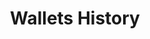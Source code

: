 ---
title: Wallets History
position_number: 1
type: get
description: API Key Permission：Wallet <br/>
             Rate Limit (NEW):50times/2s
parameters:
  - name: user_id
    content: The userid for account 
  - name: symbol
    content: coin symbol example:USDT, ETH , All
  - name: transaction_type
    content: The transaction_type Example:all, deposit, withdrawal, transfer
  - name: start_data
    content: the query start date  example:2020-11-12, all
  - name: end_data
    content: the query end date  example:2020-11-20, all
  - name: page_no
    content: the query page number(start from 0)
  - name: sage_size
    content: the query page size 
content_markdown: |-
  This request is paginated.
  {: .info }
  The transaction history of the wallet can be searched according to different currencies and different types.
left_code_blocks:
  - code_block: |-
       GET /v1.0/wallets/transaction-history
    title: HTTP REQUEST
    language: java
right_code_blocks:
  - code_block: |2-
       {
         "data": {
           "transaction_history_list": [
             {
               "type": "transfer", 
               "id": 180, 
               "time": "2020-12-09 13:08:24", 
               "symbol": "ETH", 
               "amount": "123", 
               "status": "Completed", 
               "network_name": "ETH", 
               "description": "Reissued"
             }, 
             {
               "type": "withdrawal", 
               "id": 179, 
               "time": "2020-12-07 20:51:04", 
               "symbol": "USDT", 
               "amount": "100000000", 
               "address": "0xcc7dc3f8cf73916005439e22ce269a718b3a03cd", 
               "txid": "0xc0851f97dcc49e3cc7153ec7cdaeecf209392936f971a7f42cd4c8db70c94536", 
               "status": "Completed", 
               "network_confirmation": "12/12", 
               "network_name": "ERC20", 
               "transaction_fee": "0"
             }
           ], 
           "total_page": 24, 
           "total_number": 48
         }, 
         "code": "200", 
         "message": "success"
       }
    title: Response
    language: json
  - code_block: |2-
      {
        "data": null,
        "code": "400",
        "message": "error message here"
      }
    title: Error
    language: json
---